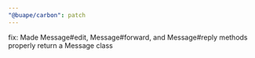 ```yaml
---
"@buape/carbon": patch
---
```


fix: Made Message#edit, Message#forward, and Message#reply methods properly return a Message class
